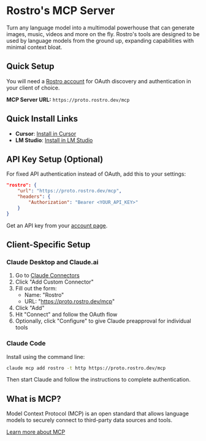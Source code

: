 # Rostro's MCP Server

Turn any language model into a multimodal powerhouse that can generate images, music, videos and more on the fly. Rostro's tools are designed to be used by language models from the ground up, expanding capabilities with minimal context bloat.

## Quick Setup

You will need a [Rostro account](https://rostro.dev/login/sign_up) for OAuth discovery and authentication in your client of choice.

**MCP Server URL:** `https://proto.rostro.dev/mcp`

## Quick Install Links

- **Cursor**: [Install in Cursor](https://cursor.com/en/install-mcp?name=Rostro&config=eyJ1cmwiOiJodHRwczovL3Byb3RvLnJvc3Ryby5kZXYvbWNwIiwiaGVhZGVycyI6e319)
- **LM Studio**: [Install in LM Studio](https://lmstudio.ai/install-mcp?name=rostro&config=eyJ1cmwiOiJodHRwczovL3Byb3RvLnJvc3Ryby5kZXYvbWNwIn0%3D)

## API Key Setup (Optional)

For fixed API authentication instead of OAuth, add this to your settings:

```json
"rostro": {
    "url": "https://proto.rostro.dev/mcp",
    "headers": {
        "Authorization": "Bearer <YOUR_API_KEY>"
    }
}
```

Get an API key from your [account page](https://rostro.dev/account).

## Client-Specific Setup

### Claude Desktop and Claude.ai

1. Go to [Claude Connectors](https://claude.ai/settings/connectors)
2. Click "Add Custom Connector"
3. Fill out the form:
   - Name: "Rostro"
   - URL: "https://proto.rostro.dev/mcp"
4. Click "Add"
5. Hit "Connect" and follow the OAuth flow
6. Optionally, click "Configure" to give Claude preapproval for individual tools

### Claude Code

Install using the command line:

```bash
claude mcp add rostro -t http https://proto.rostro.dev/mcp
```

Then start Claude and follow the instructions to complete authentication.

## What is MCP?

Model Context Protocol (MCP) is an open standard that allows language models to securely connect to third-party data sources and tools.

[Learn more about MCP](https://modelcontextprotocol.io/docs/getting-started/intro)
